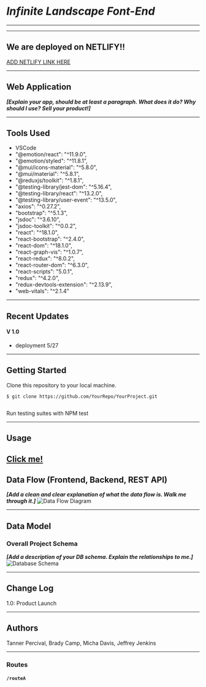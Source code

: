 
# ***Infinite Landscape Font-End***
---------------------------------

---------------------------------
## We are deployed on NETLIFY!!

[ADD NETLIFY LINK HERE](https://guarded-peak-17951.herokuapp.com/api-docs)

---------------------------------
## Web Application
***[Explain your app, should be at least a paragraph. What does it do? Why should I use? Sell your product!]***


---------------------------------

## Tools Used
- VSCode
- "@emotion/react": "^11.9.0",
- "@emotion/styled": "^11.8.1",
- "@mui/icons-material": "^5.8.0",
- "@mui/material": "^5.8.1",
- "@reduxjs/toolkit": "^1.8.1",
- "@testing-library/jest-dom": "^5.16.4",
- "@testing-library/react": "^13.2.0",
- "@testing-library/user-event": "^13.5.0",
- "axios": "^0.27.2",
- "bootstrap": "^5.1.3",
- "jsdoc": "^3.6.10",
- "jsdoc-toolkit": "^0.0.2",
- "react": "^18.1.0",
- "react-bootstrap": "^2.4.0",
- "react-dom": "^18.1.0",
- "react-graph-vis": "^1.0.7",
- "react-redux": "^8.0.2",
- "react-router-dom": "^6.3.0",
- "react-scripts": "5.0.1",
- "redux": "^4.2.0",
- "redux-devtools-extension": "^2.13.9",
- "web-vitals": "^2.1.4"

---------------------------------

## Recent Updates

#### V 1.0
- deployment 5/27

---------------------------

## Getting Started

Clone this repository to your local machine.
```
$ git clone https://github.com/YourRepo/YourProject.git
```
```
```

Run testing suites with NPM test

---------------------------------

## Usage
[Click me!](https://guarded-peak-17951.herokuapp.com/api-docs)
---------------------------
## Data Flow (Frontend, Backend, REST API)
***[Add a clean and clear explanation of what the data flow is. Walk me through it.]***
![Data Flow Diagram](/assets/img/Flowchart.png)

---------------------------
## Data Model

### Overall Project Schema
***[Add a description of your DB schema. Explain the relationships to me.]***
![Database Schema](/assets/img/ERD.png)

---------------------------

## Change Log
1.0: Product Launch

------------------------------

## Authors
Tanner Percival,
Brady Camp,
Micha Davis,
Jeffrey Jenkins

------------------------------


### Routes

<!-- Route documentation goes here -->

#### `/routeA`

<!-- Sample for an endpoint below. Refer to sample-README.md for more -->
<!-- - GET : `/magikarp[/:id]`
  - Parameters
    - Optional: an `id` param will specify a single record to return.
  - Response
    - status `200`, and a JSON body which is an array of all records in the table if `id` **is not** present, or a single record if `id` **is** present.
      - body: `{ // refer to schema }`
    - status `500`, `id` param is invalid. -->


